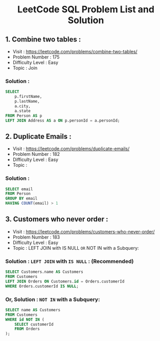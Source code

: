 <div align='center'>

# LeetCode SQL Problem List and Solution
</div>

## 1. Combine two tables :
- Visit : https://leetcode.com/problems/combine-two-tables/
- Problem Number : 175
- Difficulty Level : Easy
- Topic : Join

###  Solution : 
```sql
SELECT 
    p.firstName, 
    p.lastName, 
    a.city, 
    a.state
FROM Person AS p
LEFT JOIN Address AS a ON p.personId = a.personId;
```

## 2. Duplicate Emails :
- Visit : https://leetcode.com/problems/duplicate-emails/
- Problem Number : 182
- Difficulty Level : Easy
- Topic : 

###  Solution : 
```sql
SELECT email
FROM Person
GROUP BY email
HAVING COUNT(email) > 1
```


## 3. Customers who never order :
- Visit : https://leetcode.com/problems/customers-who-never-order/
- Problem Number : 183
- Difficulty Level : Easy
- Topic : LEFT JOIN with IS NULL `OR`  NOT IN with a Subquery:

###  Solution : `LEFT JOIN` with `IS NULL` : (Recommended)

```sql
SELECT Customers.name AS Customers
FROM Customers
LEFT JOIN Orders ON Customers.id = Orders.customerId
WHERE Orders.customerId IS NULL;
```

###  Or, Solution : `NOT IN` with a Subquery:

```sql
SELECT name AS Customers
FROM Customers
WHERE id NOT IN (
    SELECT customerId 
    FROM Orders
);
```